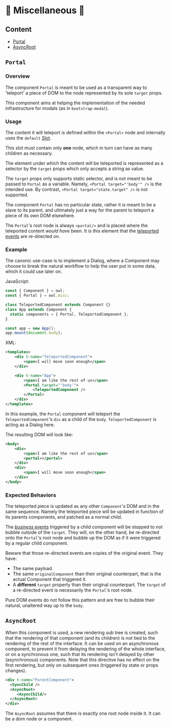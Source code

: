 # 🦉 Miscellaneous 🦉

## Content

- [Portal](#portal)
- [AsyncRoot](#asyncroot)

## `Portal`

### Overview

The component `Portal` is meant to be used as a transparent way to 'teleport' a piece
of DOM to the node represented by its sole `target` props.

This component aims at helping the implementation of the needed infrastructure
for modals (as in `bootstrap-modal`).

### Usage

The content it will teleport is defined within the `<Portal>` node and
internally uses the `default` [Slot](slots.md).

This slot must contain only **one** node, which in turn can have as many children as necessary.

The element under which the content will be teleported is represented as a selector
by the `target` props which only accepts a string as value.

The `target` props only supports static selector, and is not meant to be passed to `Portal`
as a variable. Namely, `<Portal target="'body'" />` is the intended use.
By contrast, `<Portal target="state.target" />` is not supported.

The component `Portal` has no particular state, rather it is meant to be a slave to its parent,
and ultimately just a way for the parent to teleport a piece of its own DOM elsewhere.

The `Portal`'s root node is always `<portal/>` and is placed where the teleported content
_would have_ been. It is this element that the [teleported events](#expected-behaviors) are re-directed on.

### Example

The canonic use-case is to implement a Dialog, where a Component may choose to break the natural
workflow to help the user put in some data, which it could use later on.

JavaScript:

```js
const { Component } = owl;
const { Portal } = owl.misc;

class TeleportedComponent extends Component {}
class App extends Component {
  static components = { Portal, TeleportedComponent };
}

const app = new App();
app.mount(document.body);
```

XML:

```xml
<templates>
    <div t-name="TeleportedComponent">
        <span>I will move soon enough</span>
    </div>

    <div t-name="App">
        <span>I am like the rest of us</span>
        <Portal target="'body'">
            <TeleportedComponent />
        </Portal>
    </div>
</templates>
```

In this example, the `Portal` component will teleport the `TeleportedComponent`'s `div` as a child of the `body`.
`TeleportedComponent` is acting as a Dialog here.

The resulting DOM will look like:

```xml
<body>
    <div>
        <span>I am like the rest of us</span>
        <portal></portal>
    </div>
    <div>
        <span>I will move soon enough</span>
    </div>
</body>
```

### Expected Behaviors

The teleported piece is updated as any other `Component`'s DOM and in the same sequence.
Namely the teleported piece will be updated in function of its parents components, and patched as
a normal child.

The [_business_ events](event_handling.md#business-dom-events) triggered by a child component will be stopped
to not bubble outside of the `target`. They will, on the other hand, be re-directed onto the
`Portal`'s root node and bubble up the DOM as if it were triggered by a regular child component.

Beware that those re-directed events are copies of the original event.
They have:

- The same payload.
- The same `originalComponent` than their original counterpart,
  that is the actual Component that triggered it.
- A **different** `target` property than their original counterpart.
  The `target` of a re-directed event is necessarily the `Portal`'s root node.

Pure DOM events do not follow this pattern and are free to bubble their natural, unaltered way
up to the `body`.

## `AsyncRoot`

When this component is used, a new rendering sub tree is created, such that the
rendering of that component (and its children) is not tied to the rendering of
the rest of the interface. It can be used on an asynchronous component, to
prevent it from delaying the rendering of the whole interface, or on a
synchronous one, such that its rendering isn't delayed by other (asynchronous)
components. Note that this directive has no effect on the first rendering, but
only on subsequent ones (triggered by state or props changes).

```xml
<div t-name="ParentComponent">
  <SyncChild />
  <AsyncRoot>
     <AsyncChild/>
  </AsyncRoot>
</div>
```

The `AsyncRoot` assumes that there is exactly one root node inside it. It can
be a dom node or a component.
